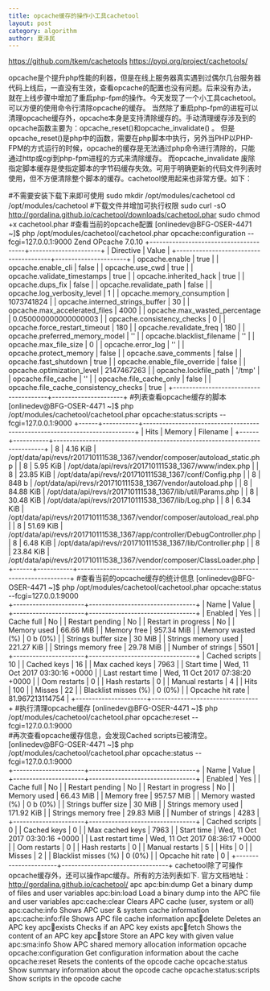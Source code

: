 ```yaml
---
title: opcache缓存的操作小工具cachetool
layout: post
category: algorithm
author: 夏泽民
---
```

https://github.com/tkem/cachetools
https://pypi.org/project/cachetools/
<!-- more -->
opcache是个提升php性能的利器，但是在线上服务器真实遇到过偶尔几台服务器代码上线后，一直没有生效，查看opcache的配置也没有问题。后来没有办法，就在上线步骤中增加了重启php-fpm的操作。今天发现了一个小工具cachetool。可以方便的使用命令行清除opcache的缓存。
    当然除了重启php-fpm的进程可以清理opcache缓存外，opcache本身是支持清除缓存的。手动清理缓存涉及到的opcache函数主要为：opcache_reset()和opcache_invalidate() 。    但是opcache_reset()是php中的函数，需要在php脚本中执行，另外当PHP以PHP-FPM的方式运行的时候，opcache的缓存是无法通过php命令进行清除的，只能通过http或cgi到php-fpm进程的方式来清除缓存。
    而opcache_invalidate 废除指定脚本缓存是使指定脚本的字节码缓存失效。可用于明确更新的代码文件列表时使用，但不方便清除整个脚本的缓存。cachetool使用起来也非常方便。如下：

#不需要安装下载下来即可使用
sudo mkdir /opt/modules/cachetool
cd /opt/modules/cachetool
#下载文件并增加可执行权限
sudo curl -sO http://gordalina.github.io/cachetool/downloads/cachetool.phar
sudo chmod +x cachetool.phar
#查看当前的opcache配置
[onlinedev@BFG-OSER-4471 ~]$ php /opt/modules/cachetool/cachetool.phar opcache:configuration --fcgi=127.0.0.1:9000
Zend OPcache 7.0.10
+---------------------------------------+----------------------+
| Directive                             | Value                |
+---------------------------------------+----------------------+
| opcache.enable                        | true                 |
| opcache.enable_cli                    | false                |
| opcache.use_cwd                       | true                 |
| opcache.validate_timestamps           | true                 |
| opcache.inherited_hack                | true                 |
| opcache.dups_fix                      | false                |
| opcache.revalidate_path               | false                |
| opcache.log_verbosity_level           | 1                    |
| opcache.memory_consumption            | 1073741824           |
| opcache.interned_strings_buffer       | 30                   |
| opcache.max_accelerated_files         | 4000                 |
| opcache.max_wasted_percentage         | 0.050000000000000003 |
| opcache.consistency_checks            | 0                    |
| opcache.force_restart_timeout         | 180                  |
| opcache.revalidate_freq               | 180                  |
| opcache.preferred_memory_model        | ''                   |
| opcache.blacklist_filename            | ''                   |
| opcache.max_file_size                 | 0                    |
| opcache.error_log                     | ''                   |
| opcache.protect_memory                | false                |
| opcache.save_comments                 | false                |
| opcache.fast_shutdown                 | true                 |
| opcache.enable_file_override          | false                |
| opcache.optimization_level            | 2147467263           |
| opcache.lockfile_path                 | '/tmp'               |
| opcache.file_cache                    | ''                   |
| opcache.file_cache_only               | false                |
| opcache.file_cache_consistency_checks | true                 |
+---------------------------------------+----------------------+
#列表查看opcache缓存的脚本
[onlinedev@BFG-OSER-4471 ~]$ php /opt/modules/cachetool/cachetool.phar opcache:status:scripts --fcgi=127.0.0.1:9000
+------+-----------+---------------------------------------------------------------------------+
| Hits | Memory    | Filename                                                                  |
+------+-----------+---------------------------------------------------------------------------+
| 8    | 4.16 KiB  | /opt/data/api/revs/r201710111538_1367/vendor/composer/autoload_static.php |
| 8    | 5.95 KiB  | /opt/data/api/revs/r201710111538_1367/www/index.php                       |
| 8    | 23.85 KiB | /opt/data/api/revs/r201710111538_1367/conf/Config.php                     |
| 8    | 848 b     | /opt/data/api/revs/r201710111538_1367/vendor/autoload.php                 |
| 8    | 84.88 KiB | /opt/data/api/revs/r201710111538_1367/lib/util/Params.php                 |
| 8    | 30.48 KiB | /opt/data/api/revs/r201710111538_1367/lib/Log.php                         |
| 8    | 6.34 KiB  | /opt/data/api/revs/r201710111538_1367/vendor/composer/autoload_real.php   |
| 8    | 51.69 KiB | /opt/data/api/revs/r201710111538_1367/app/controller/DebugController.php  |
| 8    | 6.48 KiB  | /opt/data/api/revs/r201710111538_1367/lib/Controller.php                  |
| 8    | 23.84 KiB | /opt/data/api/revs/r201710111538_1367/vendor/composer/ClassLoader.php     |
+------+-----------+---------------------------------------------------------------------------+
#查看当前的opcache缓存的统计信息
[onlinedev@BFG-OSER-4471 ~]$ php /opt/modules/cachetool/cachetool.phar opcache:status --fcgi=127.0.0.1:9000       
+----------------------+---------------------------------+
| Name                 | Value                           |
+----------------------+---------------------------------+
| Enabled              | Yes                             |
| Cache full           | No                              |
| Restart pending      | No                              |
| Restart in progress  | No                              |
| Memory used          | 66.66 MiB                       |
| Memory free          | 957.34 MiB                      |
| Memory wasted (%)    | 0 b (0%)                        |
| Strings buffer size  | 30 MiB                          |
| Strings memory used  | 221.27 KiB                      |
| Strings memory free  | 29.78 MiB                       |
| Number of strings    | 5501                            |
+----------------------+---------------------------------+
| Cached scripts       | 10                              |
| Cached keys          | 16                              |
| Max cached keys      | 7963                            |
| Start time           | Wed, 11 Oct 2017 03:30:16 +0000 |
| Last restart time    | Wed, 11 Oct 2017 07:38:20 +0000 |
| Oom restarts         | 0                               |
| Hash restarts        | 0                               |
| Manual restarts      | 4                               |
| Hits                 | 100                             |
| Misses               | 22                              |
| Blacklist misses (%) | 0 (0%)                          |
| Opcache hit rate     | 81.967213114754                 |
+----------------------+---------------------------------+
#执行清理opcache缓存
[onlinedev@BFG-OSER-4471 ~]$ php /opt/modules/cachetool/cachetool.phar opcache:reset --fcgi=127.0.0.1:9000   
#再次查看opcache缓存信息，会发现Cached scripts已被清空。                               
[onlinedev@BFG-OSER-4471 ~]$ php /opt/modules/cachetool/cachetool.phar opcache:status --fcgi=127.0.0.1:9000       
+----------------------+---------------------------------+
| Name                 | Value                           |
+----------------------+---------------------------------+
| Enabled              | Yes                             |
| Cache full           | No                              |
| Restart pending      | No                              |
| Restart in progress  | No                              |
| Memory used          | 66.43 MiB                       |
| Memory free          | 957.57 MiB                      |
| Memory wasted (%)    | 0 b (0%)                        |
| Strings buffer size  | 30 MiB                          |
| Strings memory used  | 171.92 KiB                      |
| Strings memory free  | 29.83 MiB                       |
| Number of strings    | 4283                            |
+----------------------+---------------------------------+
| Cached scripts       | 0                               |
| Cached keys          | 0                               |
| Max cached keys      | 7963                            |
| Start time           | Wed, 11 Oct 2017 03:30:16 +0000 |
| Last restart time    | Wed, 11 Oct 2017 08:36:17 +0000 |
| Oom restarts         | 0                               |
| Hash restarts        | 0                               |
| Manual restarts      | 5                               |
| Hits                 | 0                               |
| Misses               | 2                               |
| Blacklist misses (%) | 0 (0%)                          |
| Opcache hit rate     | 0                               |
+----------------------+---------------------------------+ cachetool除了可操作opcache缓存外，还可以操作apc缓存。所有的方法列表如下.
官方文档地址：http://gordalina.github.io/cachetool/
apc
  apc:bin:dump             Get a binary dump of files and user variables
  apc:bin:load             Load a binary dump into the APC file and user variables
  apc:cache:clear          Clears APC cache (user, system or all)
  apc:cache:info           Shows APC user & system cache information
  apc:cache:info:file      Shows APC file cache information
  apc:key:delete           Deletes an APC key
  apc:key:exists           Checks if an APC key exists
  apc:key:fetch            Shows the content of an APC key
  apc:key:store            Store an APC key with given value
  apc:sma:info             Show APC shared memory allocation information
opcache
  opcache:configuration    Get configuration information about the cache
  opcache:reset            Resets the contents of the opcode cache
  opcache:status           Show summary information about the opcode cache
  opcache:status:scripts   Show scripts in the opcode cache
